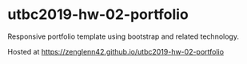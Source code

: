 # utbc2019-hw-02-portfolio

Responsive portfolio template using bootstrap and related technology.  

Hosted at https://zenglenn42.github.io/utbc2019-hw-02-portfolio
